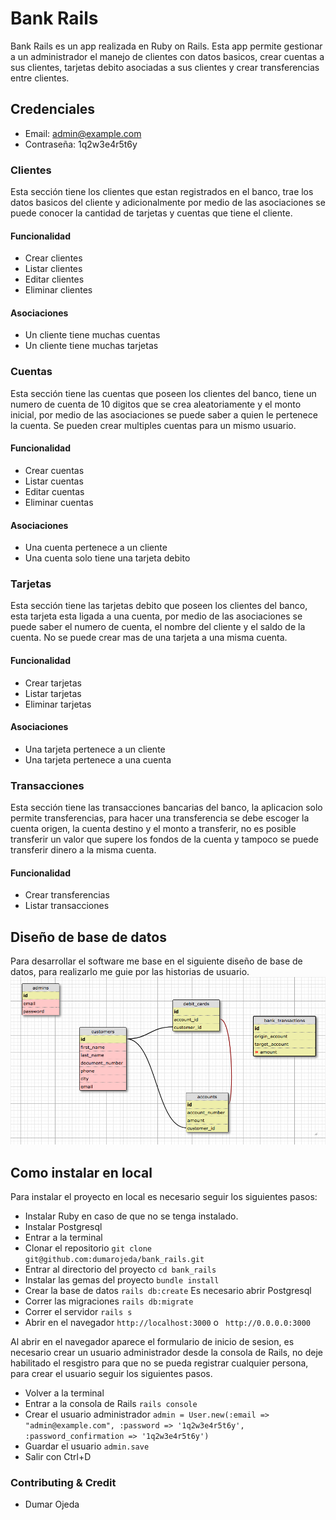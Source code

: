 # Bank Rails

Bank Rails es un app realizada en Ruby on Rails. Esta app permite gestionar a un administrador el manejo de clientes con datos basicos, crear cuentas a sus clientes, tarjetas debito asociadas a sus clientes y crear transferencias entre clientes.

## Credenciales

  * Email: admin@example.com
  * Contraseña: 1q2w3e4r5t6y

### Clientes

Esta sección tiene los clientes que estan registrados en el banco, trae los datos basicos del cliente y adicionalmente por medio de las asociaciones se puede conocer la cantidad de tarjetas y cuentas que tiene el cliente.
#### Funcionalidad
  * Crear clientes
  * Listar clientes
  * Editar clientes
  * Eliminar clientes
#### Asociaciones
  * Un cliente tiene muchas cuentas
  * Un cliente tiene muchas tarjetas

### Cuentas
Esta sección tiene las cuentas que poseen los clientes del banco, tiene un numero de cuenta de 10 digitos que se crea aleatoriamente y el monto inicial, por medio de las asociaciones se puede saber a quien le pertenece la cuenta. Se pueden crear multiples cuentas para un mismo usuario.

#### Funcionalidad
  * Crear cuentas
  * Listar cuentas
  * Editar cuentas
  * Eliminar cuentas
#### Asociaciones
  * Una cuenta pertenece a un cliente
  * Una cuenta solo tiene una tarjeta debito

### Tarjetas
Esta sección tiene las tarjetas debito que poseen los clientes del banco, esta tarjeta esta ligada a una cuenta, por medio de las asociaciones se puede saber el numero de cuenta, el nombre del cliente y el saldo de la cuenta. No se puede crear mas de una tarjeta a una misma cuenta.
#### Funcionalidad
  * Crear tarjetas
  * Listar tarjetas
  * Eliminar tarjetas
#### Asociaciones
  * Una tarjeta pertenece a un cliente
  * Una tarjeta pertenece a una cuenta

### Transacciones
Esta sección tiene las transacciones bancarias del banco, la aplicacion solo permite transferencias, para hacer una transferencia se debe escoger la cuenta origen, la cuenta destino y el monto a transferir, no es posible transferir un valor que supere los fondos de la cuenta y tampoco se puede transferir dinero a la misma cuenta.
#### Funcionalidad
  * Crear transferencias
  * Listar transacciones

## Diseño de base de datos
Para desarrollar el software me base en el siguiente diseño de base de datos, para realizarlo me guie por las historias de usuario.
![Design DB](./public/diseno_db.png?raw=true "Design BD")


## Como instalar en local
Para instalar el proyecto en local es necesario seguir los siguientes pasos:
  * Instalar Ruby en caso de que no se tenga instalado.
  * Instalar Postgresql
  * Entrar a la terminal
  * Clonar el repositorio `git clone git@github.com:dumarojeda/bank_rails.git`
  * Entrar al directorio del proyecto `cd bank_rails`
  * Instalar las gemas del proyecto `bundle install`
  * Crear la base de datos `rails db:create` Es necesario abrir Postgresql
  * Correr las migraciones `rails db:migrate`
  * Correr el servidor `rails s`
  * Abrir en el navegador `http://localhost:3000` o ` http://0.0.0.0:3000`

Al abrir en el navegador aparece el formulario de inicio de sesion, es necesario crear un usuario administrador desde la consola de Rails, no deje habilitado el resgistro para que no se pueda registrar cualquier persona, para crear el usuario seguir los siguientes pasos.
  * Volver a la terminal
  * Entrar a la consola de Rails `rails console`
  * Crear el usuario administrador `admin = User.new(:email => "admin@example.com", :password => '1q2w3e4r5t6y', :password_confirmation => '1q2w3e4r5t6y')`
  * Guardar el usuario `admin.save`
  * Salir con Ctrl+D

### Contributing & Credit
  * Dumar Ojeda
